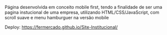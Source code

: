 Página desenvolvida em conceito mobile first, tendo a finalidade de ser uma pagina instucional de uma empresa, utilizando  HTML/CSS/JavaScript, com scroll suave  e menu hamburguer na versão mobile

Deploy: https://fermercado.github.io/Site-Institucional/
